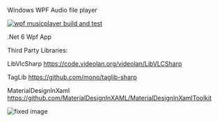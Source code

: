 Windows WPF Audio file player

[![wpf musicplayer build and test](https://github.com/barry-code/BCode.MusicPlayer/actions/workflows/main.yml/badge.svg)](https://github.com/barry-code/BCode.MusicPlayer/actions/workflows/main.yml)

.Net 6 Wpf App

Third Party Libraries:

LibVlcSharp
https://code.videolan.org/videolan/LibVLCSharp

TagLib
https://github.com/mono/taglib-sharp

MaterialDesignInXaml
https://github.com/MaterialDesignInXAML/MaterialDesignInXamlToolkit

![fixed image](https://user-images.githubusercontent.com/60239072/166298918-f429fb7e-6376-46d8-8440-51a326c3aece.png)
